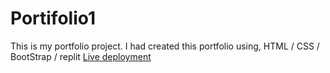 # Portifolio1
This is my portfolio project.
I had created this portfolio using,
HTML / CSS / BootStrap / replit
[Live deployment](https://Portifolio1.yosephbelay1.repl.co)
